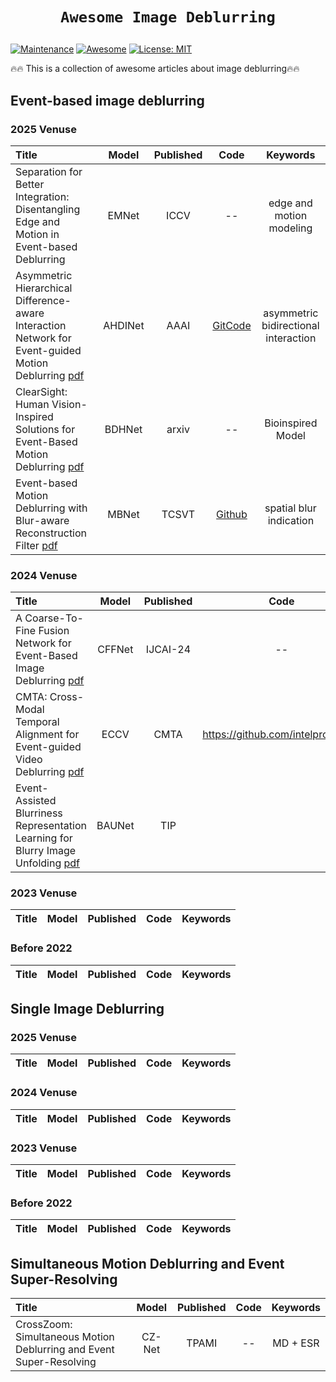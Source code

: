 # <p align=center>`Awesome Image Deblurring`</p> # 


[![Maintenance](https://img.shields.io/badge/Maintained%3F-yes-green.svg)](https://GitHub.com/Naereen/StrapDown.js/graphs/commit-activity)
[![Awesome](https://cdn.rawgit.com/sindresorhus/awesome/d7305f38d29fed78fa85652e3a63e154dd8e8829/media/badge.svg)](https://github.com/mosaf/Awesome-DL-based-CS-MRI) 
[![License: MIT](https://img.shields.io/badge/License-MIT-green.svg)](https://opensource.org/licenses/MIT)



:fire::fire: This is a collection of awesome articles about image deblurring:fire::fire:


## Event-based image deblurring

### 2025 Venuse
| Title                                                        | Model | Published |                            Code                   |Keywords          |
| :----------------------------------------------------------- | :---: | :--: | :---------------------------------------------------------: |:---------------------------------------------------------: |
|Separation for Better Integration: Disentangling Edge and Motion in Event-based Deblurring| EMNet | ICCV|  -- | edge and motion modeling| 
|Asymmetric Hierarchical Difference-aware Interaction Network for Event-guided Motion Deblurring [pdf](https://ojs.aaai.org/index.php/AAAI/article/view/33003)| AHDINet| AAAI | [GitCode](https://github.com/wyang-vis/AHDINet) | asymmetric bidirectional interaction |
|ClearSight: Human Vision-Inspired Solutions for Event-Based Motion Deblurring [pdf](https://arxiv.org/pdf/2501.15808) | BDHNet | arxiv | -- | Bioinspired Model |
|Event-based Motion Deblurring with Blur-aware Reconstruction Filter [pdf](https://ieeexplore.ieee.org/document/10926552) | MBNet | TCSVT |[Github](https://github.com/ChenYichen9527/MBNet) | spatial blur indication |
### 2024 Venuse
| Title                                                        | Model | Published |                            Code                   |Keywords          |
| :----------------------------------------------------------- | :---: | :--: | :---------------------------------------------------------: |:---------------------------------------------------------: |
| A Coarse-To-Fine Fusion Network for Event-Based Image Deblurring [pdf](https://www.ijcai.org/proceedings/2024/108) | CFFNet  | IJCAI-24 | -- | two stages |
|CMTA: Cross-Modal Temporal Alignment for Event-guided Video Deblurring [pdf](https://www.ecva.net/papers/eccv_2024/papers_ECCV/papers/06838.pdf) | ECCV| CMTA | https://github.com/intelpro/CMTA | event-guided video deblurring |
|Event-Assisted Blurriness Representation Learning for Blurry Image Unfolding [pdf](https://ieeexplore.ieee.org/document/10702490) |  BAUNet  | TIP | | --| Blurriness-Aware |
### 2023 Venuse
| Title                                                        | Model | Published |                            Code                   |Keywords          |
| :----------------------------------------------------------- | :---: | :--: | :---------------------------------------------------------: |:---------------------------------------------------------: |

### Before 2022 
| Title                                                        | Model | Published |                            Code                   |Keywords          |
| :----------------------------------------------------------- | :---: | :--: | :---------------------------------------------------------: |:---------------------------------------------------------: |


## Single Image Deblurring


### 2025 Venuse
| Title                                                        | Model | Published |                            Code                   |Keywords          |
| :----------------------------------------------------------- | :---: | :--: | :---------------------------------------------------------: |:---------------------------------------------------------: |


### 2024 Venuse
| Title                                                        | Model | Published |                            Code                   |Keywords          |
| :----------------------------------------------------------- | :---: | :--: | :---------------------------------------------------------: |:---------------------------------------------------------: |

### 2023 Venuse
| Title                                                        | Model | Published |                            Code                   |Keywords          |
| :----------------------------------------------------------- | :---: | :--: | :---------------------------------------------------------: |:---------------------------------------------------------: |

### Before 2022 
| Title                                                        | Model | Published |                            Code                   |Keywords          |
| :----------------------------------------------------------- | :---: | :--: | :---------------------------------------------------------: |:---------------------------------------------------------: |

## Simultaneous Motion Deblurring and Event Super-Resolving
| Title                                                        | Model | Published |                            Code                   |Keywords          |
| :----------------------------------------------------------- | :---: | :--: | :---------------------------------------------------------: |:---------------------------------------------------------: |
|CrossZoom: Simultaneous Motion Deblurring and Event Super-Resolving| CZ-Net | TPAMI|  -- | MD + ESR| 



